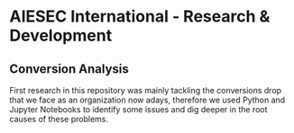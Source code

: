 # AIESEC International - Research & Development

## Conversion Analysis

First research in this repository was mainly tackling the conversions drop that we face as an organization now adays, therefore we used Python and Jupyter Notebooks to identify some issues and dig deeper in the root causes of these problems.

